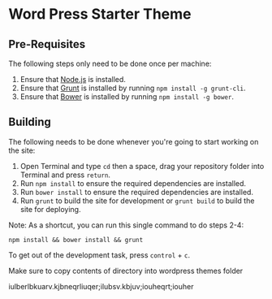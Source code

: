 # Word Press Starter Theme


## Pre-Requisites

The following steps only need to be done once per machine:

1. Ensure that [Node.js](http://nodejs.org) is installed.
2. Ensure that [Grunt](http://gruntjs.com) is installed by running `npm install -g grunt-cli`.
3. Ensure that [Bower](http://bower.io) is installed by running `npm install -g bower`.

## Building

The following needs to be done whenever you're going to start working on the site:

1. Open Terminal and type `cd` then a space, drag your repository folder into Terminal and press `return`.
2. Run `npm install` to ensure the required dependencies are installed.
3. Run `bower install` to ensure the required dependencies are installed.
4. Run `grunt` to build the site for development or `grunt build` to build the site for deploying.

Note: As a shortcut, you can run this single command to do steps 2-4:

```
npm install && bower install && grunt
```

To get out of the development task, press `control` + `c`.

Make sure to copy contents of directory into wordpress themes folder


iulberlbkuarv.kjbneqrliuqer;ilubsv.kbjuv;iouheqrt;iouher
